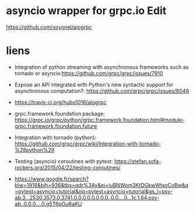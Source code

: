 # asyncio wrapper for grpc.io Edit

https://github.com/yoyonel/aiogrpc

# liens

- Integration of python streaming with asynchronous frameworks such as tornado or asyncio:https://github.com/grpc/grpc/issues/7910

- Expose an API integrated with Python's new syntactic support for asynchronous computation?: https://github.com/grpc/grpc/issues/6046 

- https://travis-ci.org/hubo1016/aiogrpc
- grpc.framework.foundation package: https://grpc.io/grpc/python/grpc.framework.foundation.html#module-grpc.framework.foundation.future

- Integration with tornado (python): https://github.com/grpc/grpc/wiki/Integration-with-tornado-%28python%29

- Testing (asyncio) coroutines with pytest: https://stefan.sofa-rockers.org/2015/04/22/testing-coroutines/

- https://www.google.fr/search?biw=1918&bih=936&tbs=qdr%3Ay&ei=iuBNWom3KtDGkwWtsoCoBw&q=pytest+asyncio+tutorial&oq=pytest+asyncio+tutorial&gs_l=psy-ab.3...2530.3573.0.3741.0.0.0.0.0.0.0.0..0.0....0...1c.1.64.psy-ab..0.0.0....0.g5T6pGu6aKU